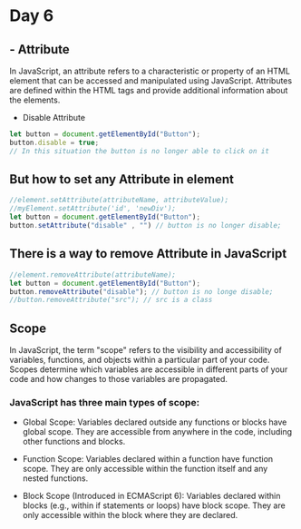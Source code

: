 # Day 6
## - Attribute 
In JavaScript, an attribute refers to a characteristic or property of an HTML element that can be accessed and manipulated using JavaScript. Attributes are defined within the HTML tags and provide additional information about the elements.
- Disable Attribute
``` javascript
let button = document.getElementById("Button");
button.disable = true;
// In this situation the button is no longer able to click on it
```
## But how to set any Attribute in element
``` javascript
//element.setAttribute(attributeName, attributeValue);
//myElement.setAttribute('id', 'newDiv');
let button = document.getElementById("Button");
button.setAttribute("disable" , "") // button is no longer disable;
```

## There is a way to remove Attribute in JavaScript
``` javascript
//element.removeAttribute(attributeName);
let button = document.getElementById("Button");
button.removeAttribute("disable"); // button is no longe disable;
//button.removeAttribute("src"); // src is a class
``` 

## Scope

In JavaScript, the term "scope" refers to the visibility and accessibility of variables, functions, and objects within a particular part of your code. Scopes determine which variables are accessible in different parts of your code and how changes to those variables are propagated.
### JavaScript has three main types of scope:
- Global Scope: Variables declared outside any functions or blocks have global scope. They are accessible from anywhere in the code, including other functions and blocks.

- Function Scope: Variables declared within a function have function scope. They are only accessible within the function itself and any nested functions.

- Block Scope (Introduced in ECMAScript 6): Variables declared within blocks (e.g., within if statements or loops) have block scope. They are only accessible within the block where they are declared.
